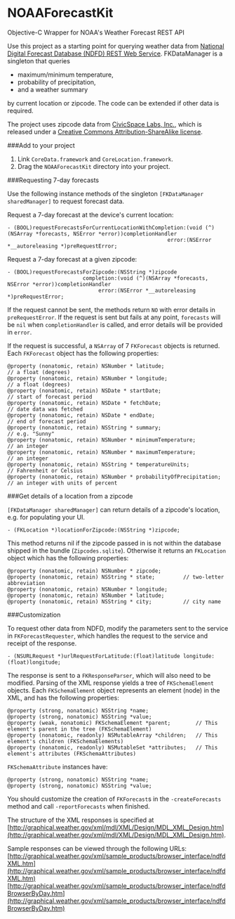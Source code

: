 NOAAForecastKit
===============

Objective-C Wrapper for NOAA's Weather Forecast REST API

Use this project as a starting point for querying weather data from [National Digital Forecast Database (NDFD) REST Web Service](http://graphical.weather.gov/xml/rest.php). FKDataManager is a singleton that queries  
* maximum/minimum temperature,
* probability of precipitation, 
* and a weather summary  

by current location or zipcode. The code can be extended if other data is required.

The project uses zipcode data from [CivicSpace Labs, Inc.](http://www.boutell.com/zipcodes/), which is released under a [Creative Commons Attribution-ShareAlike license](http://creativecommons.org/licenses/by-sa/2.0/).


###Add to your project
1. Link `CoreData.framework` and `CoreLocation.framework`.
2. Drag the `NOAAForecastKit` directory into your project.

###Requesting 7-day forecasts

Use the following instance methods of the singleton `[FKDataManager sharedManager]` to request forecast data.

Request a 7-day forecast at the device's current location:

    - (BOOL)requestForecastsForCurrentLocationWithCompletion:(void (^)(NSArray *forecasts, NSError *error))completionHandler
                                                       error:(NSError *__autoreleasing *)preRequestError;
                                                       
Request a 7-day forecast at a given zipcode:          

    - (BOOL)requestForecastsForZipcode:(NSString *)zipcode
                            completion:(void (^)(NSArray *forecasts, NSError *error))completionHandler
                                 error:(NSError *__autoreleasing *)preRequestError;
                                 
If the request cannot be sent, the methods return `NO` with error details in `preRequestError`. If the request is sent but fails at any point, `forecasts` will be `nil` when `completionHandler` is called, and error details will be provided in `error`.

If the request is successful, a `NSArray` of 7 `FKForecast` objects is returned. Each `FKForecast` object has the following properties:

    @property (nonatomic, retain) NSNumber * latitude;                    // a float (degrees)
    @property (nonatomic, retain) NSNumber * longitude;                   // a float (degrees)
    @property (nonatomic, retain) NSDate * startDate;                     // start of forecast period
    @property (nonatomic, retain) NSDate * fetchDate;                     // date data was fetched
    @property (nonatomic, retain) NSDate * endDate;                       // end of forecast period
    @property (nonatomic, retain) NSString * summary;                     // e.g. "Sunny"
    @property (nonatomic, retain) NSNumber * minimumTemperature;          // an integer
    @property (nonatomic, retain) NSNumber * maximumTemperature;          // an integer
    @property (nonatomic, retain) NSString * temperatureUnits;            // Fahrenheit or Celsius
    @property (nonatomic, retain) NSNumber * probabilityOfPrecipitation;  // an integer with units of percent
    
###Get details of a location from a zipcode

`[FKDataManager sharedManager]` can return details of a zipcode's location, e.g. for populating your UI.

    - (FKLocation *)locationForZipcode:(NSString *)zipcode;
    
This method returns nil if the zipcode passed in is not within the database shipped in the bundle (`Zipcodes.sqlite`). Otherwise it returns an `FKLocation` object which has the following properties:

    @property (nonatomic, retain) NSNumber * zipcode;
    @property (nonatomic, retain) NSString * state;         // two-letter abbreviation
    @property (nonatomic, retain) NSNumber * longitude;
    @property (nonatomic, retain) NSNumber * latitude;
    @property (nonatomic, retain) NSString * city;          // city name

###Customization

To request other data from NDFD, modify the parameters sent to the service in `FKForecastRequester`, which handles the request to the service and receipt of the response.

    - (NSURLRequest *)urlRequestForLatitude:(float)latitude longitude:(float)longitude;
    
The response is sent to a `FKResponseParser`, which will also need to be modified. Parsing of the XML response yields a tree of `FKSchemaElement` objects. Each `FKSchemaElement` object represents an element (node) in the XML, and has the following properties:

    @property (strong, nonatomic) NSString *name;
    @property (strong, nonatomic) NSString *value;
    @property (weak, nonatomic) FKSchemaElement *parent;        // This element's parent in the tree (FKSchemaElement)
    @property (nonatomic, readonly) NSMutableArray *children;   // This element's children (FKSchemaElements)
    @property (nonatomic, readonly) NSMutableSet *attributes;   // This element's attributes (FKSchemaAttributes)
    
`FKSchemaAttribute` instances have:

    @property (strong, nonatomic) NSString *name;
    @property (strong, nonatomic) NSString *value;
    
You should customize the creation of `FKForecast`s in the `-createForecasts` method and call `-reportForecasts` when finished.

The structure of the XML responses is specified at [http://graphical.weather.gov/xml/mdl/XML/Design/MDL_XML_Design.htm](http://graphical.weather.gov/xml/mdl/XML/Design/MDL_XML_Design.htm).

Sample responses can be viewed through the following URLs:
[http://graphical.weather.gov/xml/sample_products/browser_interface/ndfdXML.htm](http://graphical.weather.gov/xml/sample_products/browser_interface/ndfdXML.htm) [http://graphical.weather.gov/xml/sample_products/browser_interface/ndfdBrowserByDay.htm](http://graphical.weather.gov/xml/sample_products/browser_interface/ndfdBrowserByDay.htm)
